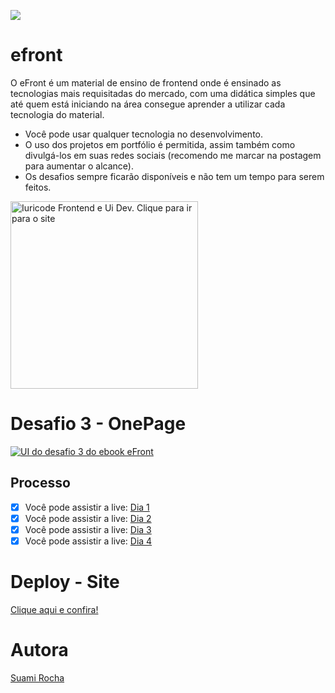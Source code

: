 ![](https://cdn.discordapp.com/attachments/1102358848750231604/1175979737898819615/image.png?ex=656d337a&is=655abe7a&hm=4ca3b81e5d8917d563478ed988559e2ccf60642a1e119c80e7752e598b0f5c20&)
# efront
O eFront é um material de ensino de frontend onde é ensinado as tecnologias mais requisitadas do mercado, com uma didática simples que até quem está iniciando na área consegue aprender a utilizar cada tecnologia do material.

- Você pode usar qualquer tecnologia no desenvolvimento.
- O uso dos projetos em portfólio é permitida, assim também como divulgá-los em suas redes sociais (recomendo me marcar na postagem para aumentar o alcance).
- Os desafios sempre ficarão disponíveis e não tem um tempo para serem feitos.

<a href="https://iuricode.com/efront/">
  <img src="https://cdn.discordapp.com/attachments/1102358848750231604/1175981959336448153/ClickIuricode.png?ex=656d358b&is=655ac08b&hm=b84c7562f402432b3ab99337e07f7fe5baaff73eb9b9e87683ffeda6fe70af8b" alt="Iuricode Frontend e Ui Dev. Clique para ir para o site" width="300px" />
</a>

# Desafio 3 - OnePage

<a href="https://iuricode.com/efront/">
  <img src="https://media.discordapp.net/attachments/1102358848750231604/1179059260387250217/image.png?ex=65786781&is=6565f281&hm=1376af32e210e59162eed0cd974afbb99f4c50bd2f6841ee2e7cf03519f10dfd&=&format=webp&width=888&height=671"
" alt="UI do desafio 3 do ebook eFront"/>
</a>

## Processo
- [x]  Você pode assistir a live: [Dia 1](https://www.twitch.tv/suamirochadev/schedule?vodID=1988994432)
- [x]  Você pode assistir a live: [Dia 2](https://www.twitch.tv/suamirochadev/schedule?vodID=1989547104)
- [x]  Você pode assistir a live: [Dia 3](https://www.twitch.tv/suamirochadev/schedule?vodID=1990408121)
- [x]  Você pode assistir a live: [Dia 4](https://www.twitch.tv/suamirochadev/schedule?vodID=1991345800)

# Deploy - Site
[Clique aqui e confira!](https://efront-desafio3.netlify.app/)


# Autora

[Suami Rocha](http://bento.me/suamirochadev)
